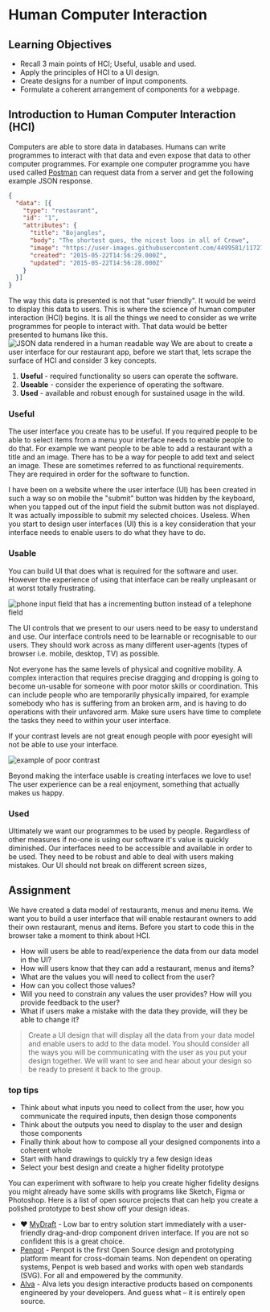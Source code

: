 # Human Computer Interaction

## Learning Objectives

* Recall 3 main points of HCI; Useful, usable and used.
* Apply the principles of HCI to a UI design.
* Create designs for a number of input components.
* Formulate a coherent arrangement of components for a webpage.

## Introduction to Human Computer Interaction (HCI)

Computers are able to store data in databases. Humans can write programmes to interact with that data and even expose that data to other computer programmes. For example one computer programme you have used called [Postman](https://www.postman.com/) can request data from a server and get the following example JSON response.
```json
{
  "data": [{
    "type": "restaurant",
    "id": "1",
    "attributes": {
      "title": "Bojangles",
      "body": "The shortest ques, the nicest loos in all of Crewe",
      "image": "https://user-images.githubusercontent.com/4499581/117277374-bc54e480-ae57-11eb-9388-51f68499d624.jpg",
      "created": "2015-05-22T14:56:29.000Z",
      "updated": "2015-05-22T14:56:28.000Z"
    }
  }] 
}
```
The way this data is presented is not that "user friendly". It would be weird to display this data to users. This is where the science of human computer interaction (HCI) begins. It is all the things we need to consider as we write programmes for people to interact with. That data would be better presented to humans like this.
![JSON data rendered in a human readable way](https://user-images.githubusercontent.com/4499581/117277374-bc54e480-ae57-11eb-9388-51f68499d624.jpg)
We are about to create a user interface for our restaurant app, before we start that, lets scrape the surface of HCI and consider 3 key concepts.

1. __Useful__ - required functionality so users can operate the software.
1. __Useable__ - consider the experience of operating the software.
1. __Used__ - available and robust enough for sustained usage in the wild.


### Useful

The user interface you create has to be useful. If you required people to be able to select items from a menu your interface needs to enable people to do that. For example we want people to be able to add a restaurant with a title and an image. There has to be a way for people to add text and select an image. These are sometimes referred to as functional requirements. They are required in order for the software to function.

I have been on a website where the user interface (UI) has been created in such a way so on mobile the "submit" button was hidden by the keyboard, when you tapped out of the input field the submit button was not displayed. It was actually impossible to submit my selected choices. Useless. When you start to design user interfaces (UI) this is a key consideration that your interface needs to enable users to do what they have to do.

### Usable

You can build UI that does what is required for the software and user. However the experience of using that interface can be really unpleasant or at worst totally frustrating.

![phone input field that has a incrementing button instead of a telephone field](https://static.boredpanda.com/blog/wp-content/uploads/2018/06/funny-worst-input-fields-35-5b235c71c6c84__700.gif)

The UI controls that we present to our users need to be easy to understand and use. Our interface controls need to be learnable or recognisable to our users. They should work across as many different user-agents (types of browser i.e. mobile, desktop, TV) as possible.

Not everyone has the same levels of physical and cognitive mobility. A complex interaction that requires precise dragging and dropping is going to become un-usable for someone with poor motor skills or coordination. This can include people who are temporarily physically impaired, for example somebody who has is suffering from an broken arm, and is having to do operations with their unfavored arm. Make sure users have time to complete the tasks they need to within your user interface.

If your contrast levels are not great enough people with poor eyesight will not be able to use your interface.

![example of poor contrast](https://miro.medium.com/max/1400/1*no38Zq6fZJ1iUX9TbGaRkQ.png "Examples of good and bad contrast at its most basic. Left: 1:1 contrast, fail. Right: 8.8:1 contrast, AAA. https://uxdesign.cc/design-principles-ux-part-1-d48de5668775")

Beyond making the interface usable is creating interfaces we love to use! The user experience can be a real enjoyment, something that actually makes us happy.

### Used

Ultimately we want our programmes to be used by people. Regardless of other measures if no-one is using our software it's value is quickly diminished. Our interfaces need to be accessible and available in order to be used. They need to be robust and able to deal with users making mistakes. Our UI should not break on different screen sizes, 

## Assignment

We have created a data model of restaurants, menus and menu items. We want you to build a user interface that will enable restaurant owners to add their own restaurant, menus and items. Before you start to code this in the browser take a moment to think about HCI.

* How will users be able to read/experience the data from our data model in the UI?
* How will users know that they can add a restaurant, menus and items?
* What are the values you will need to collect from the user?
* How can you collect those values?
* Will you need to constrain any values the user provides? How will you provide feedback to the user?
* What if users make a mistake with the data they provide, will they be able to change it?

> Create a UI design that will display all the data from your data model and enable users to add to the data model. You should consider all the ways you will be communicating with the user as you put your design together. We will want to see and hear about your design so be ready to present it back to the group.

### top tips

* Think about what inputs you need to collect from the user, how you communicate the required inputs, then design those components
* Think about the outputs you need to display to the user and design those components
* Finally think about how to compose all your designed components into a coherent whole
* Start with hand drawings to quickly try a few design ideas
* Select your best design and create a higher fidelity prototype

You can experiment with software to help you create higher fidelity designs you might already have some skills with programs like Sketch, Figma or Photoshop. Here is a list of open source projects that can help you create a polished prototype to best show off your design ideas.

* ❤️ [MyDraft](https://mydraft.cc/) - Low bar to entry solution start immediately with a user-friendly drag-and-drop component driven interface. If you are not so confident this is a great choice.
* [Penpot](https://penpot.app/) - Penpot is the first Open Source design and prototyping platform meant for cross-domain teams. Non dependent on operating systems, Penpot is web based and works with open web standards (SVG). For all and empowered by the community.
* [Alva](https://meetalva.io) - Alva lets you design interactive products based on components engineered by your developers. And guess what – it is entirely open source.
 